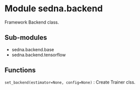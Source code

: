 Module sedna.backend
====================
Framework Backend class.

Sub-modules
-----------
* sedna.backend.base
* sedna.backend.tensorflow

Functions
---------

    
`set_backend(estimator=None, config=None)`
:   Create Trainer clss.